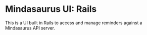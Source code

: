 # Mindasaurus UI: Rails

This is a UI built in Rails to access and manage reminders against a Mindasaurus API server.
